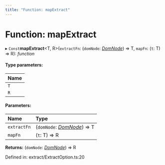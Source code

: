 ```yaml
---
title: "Function: mapExtract"
---
```


# Function: mapExtract

▸ `Const`**mapExtract**<T, R\>(`extractFn`: (`domNode`: [*DomNode*](../classes/domnode.md)) => T, `mapFn`: (`t`: T) => R): *function*

#### Type parameters:

Name |
:------ |
`T` |
`R` |

#### Parameters:

Name | Type |
:------ | :------ |
`extractFn` | (`domNode`: [*DomNode*](../classes/domnode.md)) => T |
`mapFn` | (`t`: T) => R |

**Returns:** (`domNode`: [*DomNode*](../classes/domnode.md)) => R

Defined in: extract/ExtractOption.ts:20
